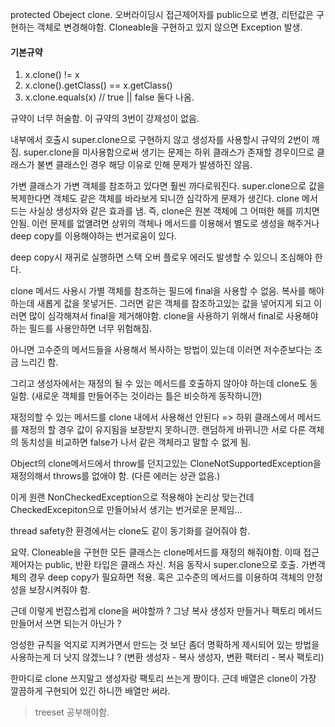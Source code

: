 protected Obeject clone.
오버라이딩시 접근제어자를 public으로 변경, 리턴값은 구현하는 객체로 변경해야함.
Cloneable을 구현하고 있지 않으면 Exception 발생.

#### 기본규약
1. x.clone() != x
2. x.clone().getClass() == x.getClass()
3. x.clone.equals(x) // true || false 둘다 나옴.

규약이 너무 허술함.
이 규약의 3번이 강제성이 없음.

내부에서 호출시 super.clone으로 구현하지 않고 생성자를 사용할시 규약의 2번이 깨짐.
super.clone을 미사용함으로써 생기는 문제는 하위 클래스가 존재할 경우이므로 클래스가 불변 클래스인 경우 해당 이유로 인해 문제가 발생하진 않음.

가변 클래스가 가변 객체를 참조하고 있다면 훨씬 까다로워진다.
super.clone으로 값을 복제한다면 객체도 같은 객체를 바라보게 되니깐 심각하게 문제가 생긴다.
clone 메서드는 사실상 생성자와 같은 효과를 냄. 즉, clone은 원본 객체에 그 어떠한 해를 끼치면 안됨.
이런 문제를 없얠려면 상위의 객체나 메서드를 이용해서 별도로 생성을 해주거나 deep copy를 이용해야하는 번거로움이  있다.

deep copy시 재귀로 실행하면 스택 오버 플로우 에러도 발생할 수 있으니 조심해야 한다.

clone 메서드 사용시 가별 객체를 참조하는 필드에 final을 사용할 수 없음.
복사를 해야하는데 새롭게 값을 못넣거든.
그러면 같은 객체를 참조하고있는 값을 넣어지게 되고 이러면 많이 심각해져서 final을 제거해야함.
clone을 사용하기 위해서 final로 사용해야하는 필드를 사용안하면 너무 위험해짐.

아니면 고수준의 메서드들을 사용해서 복사하는 방법이 있는데 이러면 저수준보다는 조금 느리긴 함.

그리고 생성자에서는 재정의 될 수 있는 메서드를 호출하지 않아야 하는데 clone도 동일함.
(새로운 객체를 만들어주는 것이라는 틀은 비슷하게 동작하니깐)

재정의할 수 있는 메서드를 clone 내에서 사용해선 안된다 => 하위 클래스에서 메서드를 재정의 할 경우 값이 유지됨을 보장받지 못하니깐. 랜덤하게 바뀌니깐 서로 다른 객체의 동치성을 비교하면 false가 나서 같은 객체라고 말할 수 없게 됨.

Object의 clone메서드에서 throw를 던지고있는 CloneNotSupportedException을 재정의해서 throws를 없애야 함. (다른 에러는 상관 없음.)

이게 원랜 NonCheckedException으로 적용해야 논리상 맞는건데 CheckedExcepiton으로 만들어놔서 생기는 번거로운 문제임...

thread safety한 환경에서는 clone도 같이 동기화를 걸어줘야 함.

요약.
Cloneable을 구현한 모든 클래스는 clone메서드를 재정의 해줘야함.
이때 접근 제어자는 public, 반환 타입은 클래스 자신. 처음 동작시 super.clone으로 호출.
가변객체의 경우 deep copy가 필요하면 적용. 혹은 고수준의 메서드를 이용하여 객체의 안정성을 보장시켜줘야 함.

근데 이렇게 번잡스럽게 clone을 써야할까 ?
그냥 복사 생성자 만들거나 팩토리 메서드 만들어서 쓰면 되는거 아닌가 ?

엉성한 규칙을 억지로 지켜가면서 만드는 것 보단 좀더 명확하게 제시되어 있는 방법을 사용하는게 더 낫지 않겠느냐 ? (변환 생성자 - 복사 생성자, 변환 팩터리 - 복사 팩토리)

한마디로 clone 쓰지말고 생성자랑 팩토리 쓰는게 짱이다. 근데 배열은 clone이 가장 깔끔하게 구현되어 있긴 하니깐 배열만 써라. 

> treeset 공부해야함.